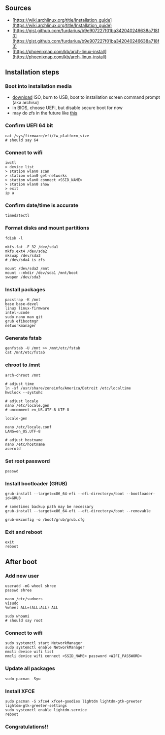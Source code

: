## Sources
- [https://wiki.archlinux.org/title/Installation_guide](https://wiki.archlinux.org/title/Installation_guide)
- [https://gist.github.com/furdarius/b9e907227f01ba342040246638a718f3](https://gist.github.com/furdarius/b9e907227f01ba342040246638a718f3)
- [https://phoenixnap.com/kb/arch-linux-install](https://phoenixnap.com/kb/arch-linux-install)

## Installation steps
### Boot into installation media
- [download](https://archlinux.org/download/) ISO, burn to USB, boot to installation screen command prompt (aka archiso)
- in BIOS, choose UEFI, but disable secure boot for now 
- may do zfs in the future like [this](https://github.com/eoli3n/archiso-zfs)

### Confirm UEFI 64 bit
```
cat /sys/firmware/efi/fw_platform_size
# should say 64
```

### Connect to wifi
```
iwctl
> device list
> station wlan0 scan
> station wlan0 get-networks
> station wlan0 connect <SSID_NAME>
> station wlan0 show
> exit
ip a
```

### Confirm date/time is accurate
`timedatectl`

### Format disks and mount partitions
```
fdisk -l

mkfs.fat -F 32 /dev/sda1
mkfs.ext4 /dev/sda2
mkswap /dev/sda3
# /dev/sda4 is zfs

mount /dev/sda2 /mnt
mount --mkdir /dev/sda1 /mnt/boot
swapon /dev/sda3
```

### Install packages
```
pacstrap -K /mnt
base base-devel
linux linux-firmware
intel-ucode
sudo nano man git
grub efibootmgr
networkmanager
```

### Generate fstab
```
genfstab -U /mnt >> /mnt/etc/fstab
cat /mnt/etc/fstab
```

### chroot to /mnt
```
arch-chroot /mnt

# adjust time
ln -sf /usr/share/zoneinfo/America/Detroit /etc/localtime
hwclock --systohc

# adjust locale
nano /etc/locale.gen
# uncomment en_US.UTF-8 UTF-8

locale-gen

nano /etc/locale.conf
LANG=en_US.UTF-8

# adjust hostname
nano /etc/hostname
acerold
```

### Set root password
`passwd`

### Install bootloader (GRUB)
```
grub-install --target=x86_64-efi --efi-directory=/boot --bootloader-id=GRUB

# sometimes backup path may be necessary
grub-install --target=x86_64-efi --efi-directory=/boot --removable

grub-mkconfig -o /boot/grub/grub.cfg
```

### Exit and reboot
```
exit
reboot
```

## After boot

### Add new user
```
useradd -mG wheel shree
passwd shree

nano /etc/sudoers
visudo
%wheel ALL=(ALL:ALL) ALL

sudo whoami
# should say root
```

### Connect to wifi
```
sudo systemctl start NetworkManager
sudo systemctl enable NetworkManager
nmcli device wifi list
nmcli device wifi connect <SSID_NAME> password <WIFI_PASSWORD>
```

### Update all packages
```
sudo pacman -Syu
```

### Install XFCE
```
sudo pacman -S xfce4 xfce4-goodies lightdm lightdm-gtk-greeter lightdm-gtk-greeter-settings
sudo systemctl enable lightdm.service
reboot 
```

### Congratulations!!
